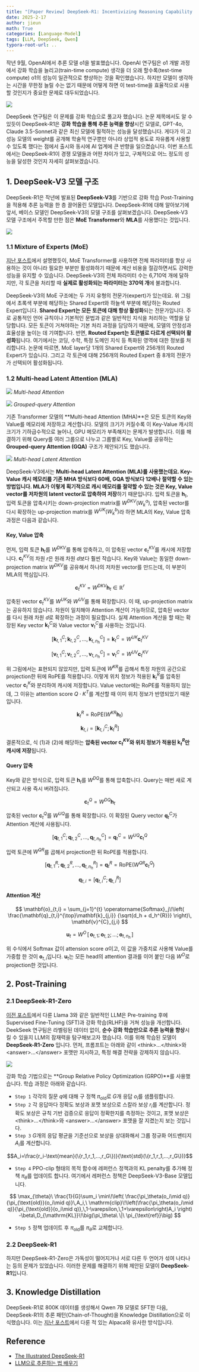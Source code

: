 ```yaml
---
title: "[Paper Review] DeepSeek-R1: Incentivizing Reasoning Capability in LLMs via Reinforcement Learning"
date: 2025-2-17
author: jieun
math: True
categories: [Language-Model]
tags: [LLM, DeepSeek, Qwen]
typora-root-url: ..
---
```


작년 9월, OpenAI에서 추론 모델 o1을 발표했습니다. OpenAI 연구팀은 o1 개발 과정에서 강화 학습을 늘리고(train-time compute) 생각을 더 오래 할수록(test-time compute) o1의 성능이 일관적으로 향상하는 것을 확인했습니다. 하지만 모델이 생각하는 시간을 무한정 늘릴 수는 없기 때문에 어떻게 하면 이 test-time을 효율적으로 사용할 것인지가 중요한 문제로 대두되었습니다.

![](/assets/img/llm/gpt_reasoning.png)

DeepSeek 연구팀은 이 문제를 강화 학습으로 풀고자 했습니다. 논문 제목에서도 알 수 있듯이 DeepSeek-R1은 **강화 학습을 통해 추론 능력을 향상**시킨 모델로, GPT-4o, Claude 3.5-Sonnet과 같은 최신 모델에 필적하는 성능을 달성했습니다. 게다가 이 고성능 모델의 weight를 공개해 학술적 연구뿐만 아니라 상업적 용도로 자유롭게 사용할 수 있도록 했다는 점에서 출시와 동시에 AI 업계에 큰 반향을 일으켰습니다. 이번 포스트에서는 DeepSeek-R1이 경쟁 모델들과 어떤 차이가 있고, 구체적으로 어느 정도의 성능을 달성한 것인지 자세히 살펴보겠습니다. 

## 1. DeepSeek-V3 모델 구조

DeepSeek-R1은 작년에 발표된 **DeepSeek-V3**를 기반으로 강화 학습 Post-Training을 적용해 추론 능력을 한 층 끌어올린 모델입니다. DeepSeek-R1에 대해 알아보기에 앞서, 베이스 모델인 DeepSeek-V3의 모델 구조를 살펴보겠습니다. DeepSeek-V3 모델 구조에서 주목할 만한 점은 **MoE Transformer**와 **MLA**를 사용했다는 것입니다.

![](/assets/img/llm/deepseek.png)

### 1.1 Mixture of Experts (MoE)

[지난 포스트](https://jieun121070.github.io/posts/Qwen/)에서 설명했듯이, MoE Transformer를 사용하면 전체 파라미터를 항상 사용하는 것이 아니라 필요한 부분만 활성화하기 때문에 계산 비용을 절감하면서도 강력한 성능을 유지할 수 있습니다. DeepSeek-V3의 전체 파라미터 수는 6,710억 개에 달하지만, 각 토큰을 처리할 때 **실제로 활성화되는 파라미터는 370억 개**에 불과합니다.

DeepSeek-V3의 MoE 구조에는 두 가지 유형의 전문가(expert)가 있는데요. 위 그림에서 초록색 부분에 해당하는 Shared Expert와 하늘색 부분에 해당하는 Routed Expert입니다. **Shared Expert는 모든 토큰에 대해 항상 활성화**되는 전문가입니다. 주로 공통적인 언어 규칙이나 기본적인 문법과 같은 일반적인 지식을 처리하는 역할을 담당합니다. 모든 토큰이 거쳐야하는 기본 처리 과정을 담당하기 때문에, 모델의 안정성과 효율성을 높이는 데 기여합니다. 반면, **Routed Expert는 토큰별로 다르게 선택되어 활성화**됩니다. 여기에서는 코딩, 수학, 특정 도메인 지식 등 특화된 영역에 대한 정보를 처리합니다. 논문에 따르면, MoE layer당 1개의 Shared Expert와 256개의 Routed Expert가 있습니다. 그리고 각 토큰에 대해 256개의 Routed Expert 중 8개의 전문가가 선택되어 활성화됩니다.

### 1.2 Multi-head Latent Attention (MLA)

![](/assets/img/llm/mha.png)
_Multi-head Attention_

![](/assets/img/llm/gqa_.png)
_Grouped-query Attention_

기존 Transformer 모델의 **Multi-head Attention (MHA)**은 모든 토큰의 Key와 Value를 메모리에 저장하고 계산합니다. 모델의 크기가 커질수록 이 Key-Value 캐시의 크기가 기하급수적으로 늘어나, GPU 메모리가 부족해지는 문제가 발생합니다. 이를 해결하기 위해 Query를 여러 그룹으로 나누고 그룹별로 Key, Value를 공유하는 **Grouped-query Attention (GQA)** 구조가 제안되기도 했습니다.

![](/assets/img/llm/mla.png)
_Multi-head Latent Attention_

DeepSeek-V3에서는 **Multi-head Latent Attention (MLA)**를 사용했는데요. Key-Value 캐시 메모리를 기존 MHA 방식보다 60배, GQA 방식보다 12배나 절약할 수 있는 방법입니다. MLA가 이렇게 획기적으로 캐시 메모리를 절약할 수 있는 것은 K**ey, Value vector를 저차원의 latent vector로 압축하여 저장**하기 때문입니다. 입력 토큰을 $\mathbf{h}_t$, 입력 토큰을 압축시키는 down-projection matrix를 $W^{DKV}(W_k^a)$, 압축된 vector를 다시 확장하는 up-projection matrix를 $W^{UK}(W_k^b)$라 하면 MLA의 Key, Value 압축 과정은 다음과 같습니다.

#### Key, Value 압축

먼저, 입력 토큰 $\mathbf{h}_t$를 $W^{DKV}$를 통해 압축하고, 이 압축된 vector $\mathbf{c}_t^{KV}$를 캐시에 저장합니다. $\mathbf{c}_t^{KV}$의 차원 $r$은 원래 차원 $d$보다 훨씬 작습니다. Key와 Value는 동일한 down-projection matrix $W^{DKV}$를 공유해서 하나의 저차원 vector를 만드는데, 이 부분이 MLA의 핵심입니다. 

$$\mathbf{c}_t^{KV}=W^{DKV}\mathbf{h}_t \in \mathbb{R}^r \tag{1}$$

압축된 vector $\mathbf{c}_t^{KV}$를 $W^{UK}$와 $W^{UV}$를 통해 확장합니다. 이 때, up-projection matrix는 공유하지 않습니다. 차원이 일치해야 Attention 계산이 가능하므로, 압축된 vector를 다시 원래 차원 $d$로 확장하는 과정이 필요합니다. 실제 Attention 계산을 할 때는 확장된 Key vector $\mathbf{k}_t^{C}$와 Value vector $\mathbf{v}_t^{C}$를 사용하는 것입니다.

$$[\mathbf{k}_{t,1}^C;\mathbf{k}_{t,2}^C,\dots,\mathbf{k}_{t,n_h}^C]=\mathbf{k}_t^{C}=W^{UK} \mathbf{c}_t^{KV}$$

$$[\mathbf{v}_{t,1}^C;\mathbf{v}_{t,2}^C,\dots,\mathbf{v}_{t,n_h}^C]=\mathbf{v}_t^{C}=W^{UV} \mathbf{c}_t^{KV}$$

위 그림에서는 표현되지 않았지만, 입력 토큰에 $W^{KR}$를 곱해서 특정 차원의 공간으로 projection한 뒤에 RoPE를 적용합니다. 이렇게 위치 정보가 적용된 $\mathbf{k}_t^{R}$를 압축된 vector $\mathbf{c}_t^{K}$와 분리하여 캐시에 저장합니다. Value vector에는 RoPE를 적용하지 않는데, 그 이유는 attention score $Q \cdot K^T$를 계산할 때 이미 위치 정보가 반영되었기 때문입니다.

$$\mathbf{k}_t^{R}=\text{RoPE}(W^{KR}\mathbf{h}_t) \tag{2}$$

$$\mathbf{k}_{t,i}=[\mathbf{k}_{t,i}^C;\mathbf{k}_t^R]$$

결론적으로, 식 (1)과 (2)에 해당하는 **압축된 vector $\mathbf{c}_t^{KV}$와 위치 정보가 적용된 $\mathbf{k}_t^{R}$만 캐시에 저장**됩니다.

#### Query 압축

Key와 같은 방식으로, 입력 토큰 $\mathbf{h}_t$를 $W^{DQ}$를 통해 압축합니다. Query는 매번 새로 계산되고 사용 즉시 버려집니다.

$$\mathbf{c}_t^{Q}=W^{DQ}\mathbf{h}_t$$

압축된 vector $\mathbf{c}_t^{Q}$를 $W^{UQ}$를 통해 확장합니다. 이 확장된 Query vector $\mathbf{q}_t^{C}$가 Attention 계산에 사용됩니다.

$$[\mathbf{q}_{t,1}^C;\mathbf{q}_{t,2}^C,\dots,\mathbf{q}_{t,n_h}^C]=\mathbf{q}_t^{C}=W^{UQ} \mathbf{c}_t^{Q}$$

입력 토큰에 $W^{QR}$를 곱해서 projection한 뒤 RoPE를 적용합니다.

$$[\mathbf{q}_{t,1}^R;\mathbf{q}_{t,2}^R,\dots,\mathbf{q}_{t,n_h}^R]=\mathbf{q}_t^{R}=\text{RoPE}(W^{QR} \mathbf{c}_t^{Q})$$

$$\mathbf{q}_{t,i}=[\mathbf{q}_{t,i}^C;\mathbf{q}_{t,i}^R]$$

#### Attention 계산

$$
\mathbf{o}_{t,i}
= \sum_{j=1}^{t}
\operatorname{Softmax}_j\!\left(
\frac{\mathbf{q}_{t,i}^{\top}\mathbf{k}_{j,i}}
{\sqrt{d_h + d_h^{R}}}
\right)\,
\mathbf{v}^{C}_{j,i}
$$

$$
\mathbf{u}_{t}
= W^{O}\,[\,\mathbf{o}_{t,1};\,\mathbf{o}_{t,2};\,\dots;\,\mathbf{o}_{t,n_h}\,]
$$

위 수식에서 Softmax 값이 attension score $\alpha$이고, 이 값을 가중치로 사용해 Value를 가중합 한 것이 $\mathbf{o}_{t,i}$입니다. $\mathbf{u}_t$는 모든 head의 attention 결과를 이어 붙인 다음 $W^O$로 projection한 것입니다.

## 2. Post-Training

### 2.1 DeepSeek-R1-Zero

[이전 포스트](https://jieun121070.github.io/posts/LLaMA3/)에서 다룬 Llama 3와 같은 일반적인 LLM은 Pre-training 후에 Supervised Fine-Tuning (SFT)과 강화 학습(RLHF)을 거쳐 성능을 개선합니다. DeekSeek 연구팀은 라벨링된 데이터 없이, **순수 강화 학습만으로 추론 능력을 향상**시킬 수 있을지 LLM의 잠재력을 탐구해보고자 했습니다. 이를 위해 학습된 모델이 **DeepSeek-R1-Zero** 입니다. 먼저, 프롬프트는 아래와 같이 \<think>...\</think>와 \<answer>...\</answer> 포맷만 지시하고, 특정 해결 전략을 강제하지 않습니다.

![](/assets/img/llm/deepseek_r1_prompt.png)

강화 학습 기법으로는 **Group Relative Policy Optimization (GRPO)**를 사용했습니다. 학습 과정은 아래와 같습니다.

- `Step 1` 각각의 질문 $q$에 대해 구 정책 $\pi_{\text{old}}$로 $G$개 응답 $o_i$를 샘플링합니다.
- `Step 2` 각 응답마다 정확도 보상과 포맷 보상으로 스칼라 보상 $r_i$를 계산합니다. 정확도 보상은 규칙 기반 검증으로 응답이 정확한지를 측정하는 것이고, 포맷 보상은 \<think>...\</think>와 \<answer>...\</answer> 포맷을 잘 지켰는지 보는 것입니다.
- `Step 3` $G$개의 응답 평균을 기준선으로 보상을 상대화해서 그룹 정규화 어드밴티지 $A_i$를 계산합니다.

$$A_i=\frac{r_i-\text{mean}(\{r_1,r_1,...,r_G\})}{\text{std}(\{r_1,r_1,...,r_G\})}$$

- `Step 4` PPO-clip 형태의 목적 함수에 레퍼런스 정책과의 KL penalty를 추가해 정책 $\pi_{\theta}$를 업데이트 합니다. 여기에서 레퍼런스 정책은 DeepSeek-V3-Base 모델입니다.

$$
\max_{\theta}\ \frac{1}{G}\sum_i
\min\!\left(
\frac{\pi_\theta(o_i\mid q)}{\pi_{\text{old}}(o_i\mid q)}\,A_i,\ 
\mathrm{clip}\!\left(\frac{\pi_\theta(o_i\mid q)}{\pi_{\text{old}}(o_i\mid q)},\,1-\varepsilon,\,1+\varepsilon\right)A_i
\right)
-\beta\,D_{\mathrm{KL}}\!\big(\pi_\theta\ \|\ \pi_{\text{ref}}\big)
$$

- `Step 5` 정책 업데이트 후 $\pi_{\text{old}}$를 $\pi_{\theta}$로 교체합니다.

### 2.2 DeepSeek-R1

하지만 DeepSeek-R1-Zero은 가독성이 떨어지거나 서로 다른 두 언어가 섞여 나타나는 등의 문제가 있었습니다. 이러한 문제를 해결하기 위해 제안된 모델이 **DeepSeek-R1**입니다.

## 3. Knowledge Distillation

DeepSeek-R1로 800K 데이터를 생성해서 Qwen 7B 모델로 SFT한 다음, DeepSeek-R1의 추론 패턴(Chain-of-Thought)을 Knowledge Distillation으로 이식했습니다. 이는 [지난 포스트](https://jieun121070.github.io/posts/Alpaca/)에서 다룬 적 있는 Alpaca와 유사한 방식입니다.

## Reference

- [The Illustrated DeepSeek-R1](https://newsletter.languagemodels.co/p/the-illustrated-deepseek-r1)
- [LLM으로 추론하는 법 배우기](https://openai.com/ko-KR/index/learning-to-reason-with-llms/)
